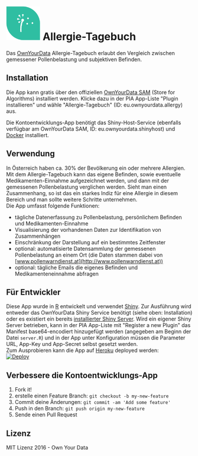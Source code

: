 # <img src="https://github.com/OwnYourData/app-allergy/raw/master/www/app_logo.png" width="92"> Allergie-Tagebuch

Das [OwnYourData](https://www.ownyourdata.eu) Allergie-Tagebuch erlaubt den Vergleich zwischen gemessener Pollenbelastung und subjektiven Befinden.


## Installation

Die App kann gratis über den offiziellen [OwnYourData SAM](http://oyd-sam.herokuapp.com) (Store for Algorithms) installiert werden. Klicke dazu in der PIA App-Liste "Plugin installieren" und wähle "Allergie-Tagebuch" (ID: eu.ownyourdata.allergy) aus.

Die Kontoentwicklungs-App benötigt das Shiny-Host-Service (ebenfalls verfügbar am OwnYourData SAM, ID: eu.ownyourdata.shinyhost) und [Docker](https://www.docker.com/) installiert.


## Verwendung

In Österreich haben ca. 30% der Bevölkerung ein oder mehrere Allergien. Mit dem Allergie-Tagebuch kann das eigene Befinden, sowie eventuelle Medikamenten-Einnahme aufgezeichnet werden, und dann mit der gemessenen Pollenbelastung verglichen werden. Sieht man einen Zusammenhang, so ist das ein starkes Indiz für eine Allergie in diesem Bereich und man sollte weitere Schritte unternehmen.  
Die App umfasst folgende Funktionen:

* tägliche Datenerfassung zu Pollenbelastung, persönlichem Befinden und Medikamenten-Einnahme
* Visualisierung der vorhandenen Daten zur Identifikation von Zusammenhängen
* Einschränkung der Darstellung auf ein bestimmtes Zeitfenster
* optional: automatisierte Datensammlung der gemessenen Pollenbelastung an einem Ort 
  (die Daten stammen dabei von [www.pollenwarndienst.at](http://www.pollenwarndienst.at))
* optional: tägliche Emails die eigenes Befinden und Medikamenteneinnahme abfragen


## Für Entwickler  

Diese App wurde in [R](https://cran.r-project.org/) entwickelt und verwendet [Shiny](http://shiny.rstudio.com/). Zur Ausführung wird entweder das OwnYourData Shiny Service benötigt (siehe oben: Installation) oder es existiert ein bereits [installierter Shiny Server](https://github.com/rstudio/shiny-server/wiki/Building-Shiny-Server-from-Source). Wird ein eigener Shiny Server betrieben, kann in der PIA App-Liste mit "Register a new Plugin" das Manifest base64-encodiert hinzugefügt werden (angegeben am Beginn der Datei `server.R`) und in der App unter Konfiguration müssen die Parameter URL, App-Key und App-Secret selbst gesetzt werden.  
Zum Ausprobieren kann die App auf [Heroku](https://www.heroku.com/) deployed werden:  
[![Deploy](https://www.herokucdn.com/deploy/button.png)](https://heroku.com/deploy)


## Verbessere die Kontoentwicklungs-App

1. Fork it!
2. erstelle einen Feature Branch: `git checkout -b my-new-feature`
3. Commit deine Änderungen: `git commit -am 'Add some feature'`
4. Push in den Branch: `git push origin my-new-feature`
5. Sende einen Pull Request

## Lizenz

MIT Lizenz 2016 - Own Your Data
